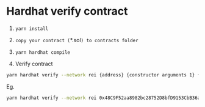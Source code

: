 # Hardhat verify contract

1. `yarn install`

2. `copy your contract (`*.sol`) to contracts folder`

3. `yarn hardhat compile`

4. Verify contract

```sh
yarn hardhat verify --network rei {address} {constructor arguments 1} {constructor arguments 2} {constructor arguments ...}
```

Eg.

```sh
yarn hardhat verify --network rei 0x48C9F52aa8982bc28752D8bfD9153CbB36a48dBe ABC 123
```

